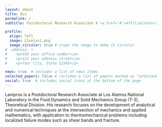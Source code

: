 ```yaml
---
layout: about
title: Bio
permalink: /
subtitle: Postdoctoral Research Associate # <a href='#'>Affiliations</a>. Address. Contacts. Moto. Etc.

profile:
  align: left
  image: LSvolos1.png
  image_circular: true # crops the image to make it circular
#  address: >
#    <p>555 your office number</p>
#    <p>123 your address street</p>
#    <p>Your City, State 12345</p>

news: true  # includes a list of news items
selected_papers: false # includes a list of papers marked as "selected={true}"
social: true  # includes social icons at the bottom of the page
---
```


Lampros is a Postdoctoral Research Associate at Los Alamos National Laboratory in the Fluid Dynamics and Solid Mechanics Group (T-3), Theoretical Division. His research focuses on the development of analytical and numerical techniques at the intersection of mechanics and applied mathematics, with application to thermomechanical problems including localized failure modes such as shear bands and fracture. 

[//]: #  "Write your biography here. Tell the world about yourself. Link to your favorite [subreddit](http://reddit.com). You can put a picture in, too. The code is already in, just name your picture `prof_pic.jpg` and put it in the `img/` folder.) "

[//]: #  "Put your address / P.O. box / other info right below your picture. You can also disable any these elements by editing `profile` property of the YAML header of your `_pages/about.md`. Edit `_bibliography/papers.bib` and Jekyll will render your [publications page](/al-folio/publications/) automatically."

[//]: #  "Link to your social media connections, too. This theme is set up to use [Font Awesome icons](http://fortawesome.github.io/Font-Awesome/) and [Academicons](https://jpswalsh.github.io/academicons/), like the ones below. Add your Facebook, Twitter, LinkedIn, Google Scholar, or just disable all of them."

